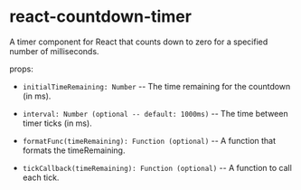 react-countdown-timer
=====================

A timer component for React that counts down to zero for a specified number of milliseconds.

 props:
 - `initialTimeRemaining: Number`
 -- The time remaining for the countdown (in ms).

 - `interval: Number (optional -- default: 1000ms)`
 -- The time between timer ticks (in ms).

 - `formatFunc(timeRemaining): Function (optional)`
 -- A function that formats the timeRemaining.

 - `tickCallback(timeRemaining): Function (optional)`
 -- A function to call each tick.
